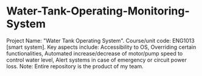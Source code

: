 # Water-Tank-Operating-Monitoring-System
Project Name: "Water Tank Operating System". Course/unit code: ENG1013 [smart system]. Key aspects include: Accessibility to OS, Overriding certain functionalities, Automated increase/decrease of motor/pump speed to control water level, Alert systems in case of emergency or circuit power loss. Note: Entire repository is the product of my team. 
